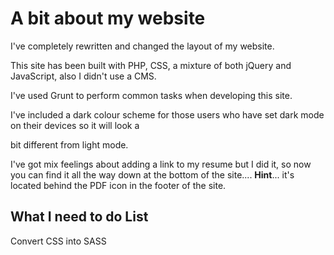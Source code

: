 # A bit about my website
I've completely rewritten and changed the layout of my website. 

This site has been built with PHP, CSS, a mixture of both jQuery and JavaScript, also I didn't use a CMS.


I've used Grunt to perform common tasks when developing this site. 

I've included a dark colour scheme for those users who have set dark mode on their devices so it will look a 

bit different from light mode.

I've got mix feelings about adding a link to my resume but I did it, so now you can find it all the way down at the bottom of the site.... **Hint**... it's located behind the PDF icon in the footer of the site. 

## What I need to do List
Convert CSS into SASS